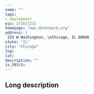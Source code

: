 ```yaml
---
name: ""
tags:
- employment
ein: 272077232
homepage: "www.dvnetwork.org"
address: |
 225 W Washington, \nChicago, IL 60606
state: "IL"
city: "Chicago"
lng: 
lat: 
description: ""
is_501c3: 
---
```


## Long description


